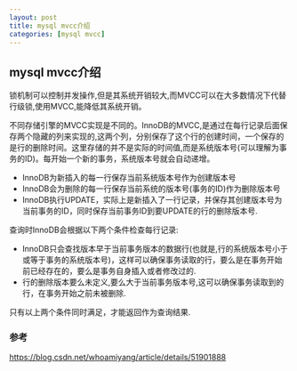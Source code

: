 ```yaml
---
layout: post
title: mysql mvcc介绍
categories: [mysql mvcc]
---
```

## mysql mvcc介绍

锁机制可以控制并发操作,但是其系统开销较大,而MVCC可以在大多数情况下代替行级锁,使用MVCC,能降低其系统开销。

不同存储引擎的MVCC实现是不同的。InnoDB的MVCC,是通过在每行记录后面保存两个隐藏的列来实现的,这两个列，分别保存了这个行的创建时间，一个保存的是行的删除时间。这里存储的并不是实际的时间值,而是系统版本号(可以理解为事务的ID)。每开始一个新的事务，系统版本号就会自动递增。

* InnoDB为新插入的每一行保存当前系统版本号作为创建版本号
* InnoDB会为删除的每一行保存当前系统的版本号(事务的ID)作为删除版本号
* InnoDB执行UPDATE，实际上是新插入了一行记录，并保存其创建版本号为当前事务的ID，同时保存当前事务ID到要UPDATE的行的删除版本号.

查询时InnoDB会根据以下两个条件检查每行记录: 
* InnoDB只会查找版本早于当前事务版本的数据行(也就是,行的系统版本号小于或等于事务的系统版本号)，这样可以确保事务读取的行，要么是在事务开始前已经存在的，要么是事务自身插入或者修改过的. 
* 行的删除版本要么未定义,要么大于当前事务版本号,这可以确保事务读取到的行，在事务开始之前未被删除. 

只有以上两个条件同时满足，才能返回作为查询结果.


### 参考
https://blog.csdn.net/whoamiyang/article/details/51901888